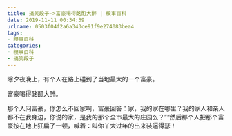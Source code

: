 ```yaml
---
title: 搞笑段子->富豪喝得酩酊大醉 | 糗事百科
date: 2019-11-11 00:34:39
urlname: 0503f04f2a6a343ce91f9e274083bea4
tags: 
- 糗事百科
categories:
- 糗事百科
- 搞笑段子
---
```

除夕夜晚上，有个人在路上碰到了当地最大的一个富豪。

富豪喝得酩酊大醉。

那个人问富豪，你怎么不回家啊，富豪回答：家，我的家在哪里？我的家人和亲人都不在我身边，你说的家，是我的那个全市最大的庄园么？”“然后那个人把那个富豪按在地上狂扁了一顿，喊着：叫你丫大过年的出来装逼得瑟！


